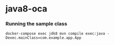 # java8-oca

### Running the sample class
`docker-compose exec jdk8 mvn compile exec:java -Dexec.mainClass=com.example.app.App`
